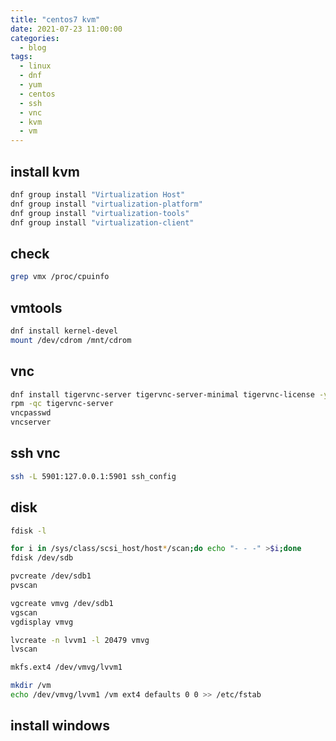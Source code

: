 ```yaml
---
title: "centos7 kvm"
date: 2021-07-23 11:00:00
categories:
  - blog
tags:
  - linux
  - dnf
  - yum
  - centos
  - ssh
  - vnc
  - kvm
  - vm
---
```


## install kvm

```bash
dnf group install "Virtualization Host"
dnf group install "virtualization-platform"
dnf group install "virtualization-tools"
dnf group install "virtualization-client"
```

## check

```bash
grep vmx /proc/cpuinfo
```

## vmtools

```bash
dnf install kernel-devel
mount /dev/cdrom /mnt/cdrom
```

## vnc

```bash
dnf install tigervnc-server tigervnc-server-minimal tigervnc-license -y
rpm -qc tigervnc-server
vncpasswd
vncserver
```

## ssh vnc

```bash
ssh -L 5901:127.0.0.1:5901 ssh_config
```

## disk

```bash
fdisk -l

for i in /sys/class/scsi_host/host*/scan;do echo "- - -" >$i;done
fdisk /dev/sdb

pvcreate /dev/sdb1
pvscan

vgcreate vmvg /dev/sdb1
vgscan
vgdisplay vmvg

lvcreate -n lvvm1 -l 20479 vmvg
lvscan

mkfs.ext4 /dev/vmvg/lvvm1

mkdir /vm
echo /dev/vmvg/lvvm1 /vm ext4 defaults 0 0 >> /etc/fstab
```

## install windows
